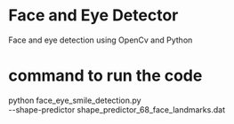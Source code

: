 # Face and Eye Detector

Face and eye detection using OpenCv and Python 

# command to run the code
python face_eye_smile_detection.py \
	--shape-predictor shape_predictor_68_face_landmarks.dat
